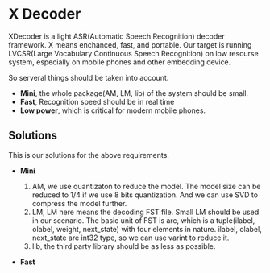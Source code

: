 # X Decoder

XDecoder is a light ASR(Automatic Speech Recognition) decoder framework. 
X means enchanced, fast, and portable. Our target is running 
LVCSR(Large Vocabulary Continuous Speech Recognition) on low resourse system,
especially on mobile phones and other embedding device. 

So serveral things should be taken into account.

- **Mini**, the whole package(AM, LM, lib) of the system should be small.
- **Fast**, Recognition speed should be in real time
- **Low power**, which is critical for modern mobile phones.


## Solutions

This is our solutions for the above requirements.

- **Mini**
    1. AM, we use quantizaton to reduce the model. 
       The model size can be reduced to 1/4 if we use 8 bits quantization. And we can use SVD to compress the model further.
    2. LM, LM here means the decoding FST file. Small LM should be used in our scenario. The basic unit of FST is arc, 
       which is a tuple(ilabel, olabel, weight, next_state) with four elements in nature. ilabel, olabel, next_state are int32 type, 
       so we can use varint to reduce it.
    3. lib, the third party library should be as less as possible.

- **Fast**




